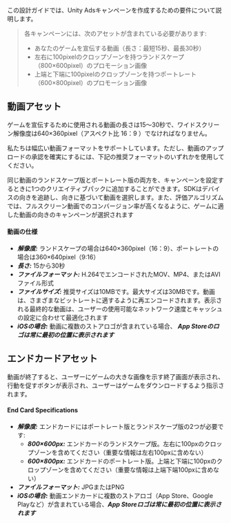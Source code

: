 この設計ガイドでは、Unity Adsキャンペーンを作成するための要件について説明します。

> 各キャンペーンには、次のアセットが含まれている必要があります:
>
> * あなたのゲームを宣伝する動画（長さ：最短15秒、最長30秒）
> * 左右に100pixelのクロップゾーンを持つランドスケープ（800×600pixel）のプロモーション画像
> * 上端と下端に100pixelのクロップゾーンを持つポートレート（600×800pixel）のプロモーション画像

## 動画アセット

ゲームを宣伝するために使用される動画の長さは15〜30秒で、ワイドスクリーン解像度は640×360pixel（アスペクト比 16：9 ）でなければなりません。

私たちは幅広い動画フォーマットをサポートしています。ただし、動画のアップロードの承認を確実にするには、下記の推奨フォーマットのいずれかを使用してください。

同じ動画のランドスケープ版とポートレート版の両方を、キャンペーンを設定するときに1つのクリエイティブパックに追加することができます。SDKはデバイスの向きを追跡し、向きに基づいて動画を選択します。また、評価アルゴリズムでは、フルスクリーン動画でのコンバージョン率が高くなるように、ゲームに適した動画の向きのキャンペーンが選択されます

#### 動画の仕様

* _**解像度:**_ ランドスケープの場合は640×360pixel（16：9）、ポートレートの場合は360×640pixel（9:16）
* _**長さ:**_ 15から30秒
* _**ファイルフォーマット:**_ H.264でエンコードされたMOV、MP4、またはAVIファイル形式
* _**ファイルサイズ:**_ 推奨サイズは10MBです。最大サイズは30MBです。動画は、さまざまなビットレートに適するように再エンコードされます。表示される最終的な動画は、ユーザーの使用可能なネットワーク速度とキャッシュの設定に合わせて最適化されます
* _**iOSの場合:**_ 動画に複数のストアロゴが含まれている場合、 _**App Storeのロゴは常に最初の位置に表示されます**_

## エンドカードアセット

動画が終了すると、ユーザーにゲームの大きな画像を示す終了画面が表示され、行動を促すボタンが表示され、ユーザーはゲームをダウンロードするよう指示されます。

#### End Card Specifications

* _**解像度:**_ エンドカードにはポートレート版とランドスケープ版の2つが必要です:
  * _**800×600px:**_ エンドカードのランドスケープ版。左右に100pxのクロップゾーンを含めてください（重要な情報は左右100pxに含めない）
  * _**600×800px:**_ エンドカードのポートレート版。上端と下端に100pxのクロップゾーンを含めてください（重要な情報は上端下端100pxに含めない）
* _**ファイルフォーマット:**_ JPGまたはPNG
* _**iOSの場合:**_ 動画エンドカードに複数のストアロゴ（App Store、Google Playなど）が含まれている場合、_**App Storeロゴは常に最初の位置に表示されます**_
